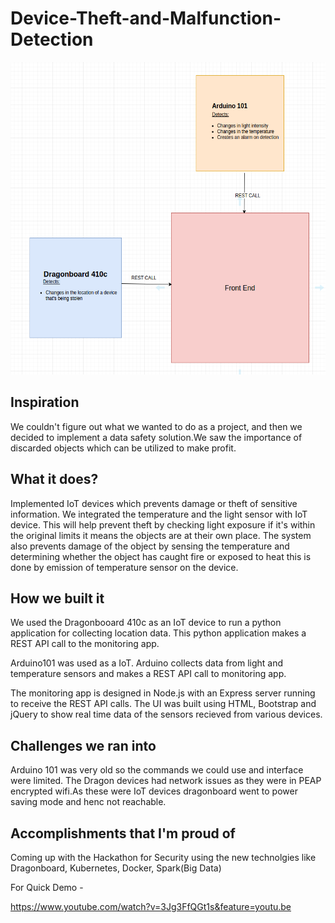 # Device-Theft-and-Malfunction-Detection

<img src="flow.png" height="500"></img>

## Inspiration 
We couldn't figure out what we wanted to do as a project, and then we decided to implement a data safety solution.We saw the importance of discarded objects which can be utilized to make profit.

## What it does?

Implemented IoT  devices which prevents damage or theft of sensitive information. We integrated the temperature and the light sensor with IoT device. This will help prevent theft by checking light exposure if it's within the original limits it means the objects are at their own place. The system also prevents damage of the object by sensing the temperature and determining whether the object has caught fire or exposed to heat this is done by emission of temperature sensor on the device.

## How we built it 
We used the Dragonbooard 410c as an IoT device to run a python application for collecting location data. This python application makes a REST API call to the monitoring app.

Arduino101 was used as a IoT. Arduino collects data from light and temperature sensors and makes a REST API call to monitoring app.

The monitoring app is designed in Node.js with an Express server running to receive the REST API calls. The UI was built using HTML, Bootstrap and jQuery to show real time data of the sensors recieved from various devices.

## Challenges we ran into 
Arduino 101 was very old so the commands we could use and interface were limited.
The Dragon devices had network issues as they were in PEAP encrypted wifi.As these were IoT devices dragonboard went to power saving mode and henc not reachable.

## Accomplishments that I'm proud of 
Coming up with the Hackathon for Security using the new technolgies like Dragonboard, Kubernetes, Docker, Spark(Big Data)


For Quick  Demo -

https://www.youtube.com/watch?v=3Jg3FfQGt1s&feature=youtu.be
